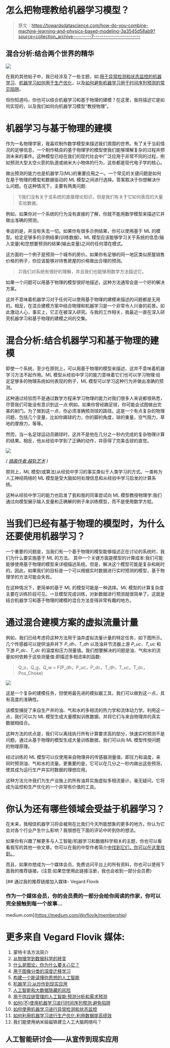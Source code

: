 # 怎么把物理教给机器学习模型？

> 原文：<https://towardsdatascience.com/how-do-you-combine-machine-learning-and-physics-based-modeling-3a3545d58ab9?source=collection_archive---------7----------------------->

## 混合分析:结合两个世界的精华

![](img/b18834c5b4ccc68d412c00bbde54918c.png)

在我的其他帖子中，我已经涉及了一些主题，如:[用于异常检测和状态监控的机器学习](https://www.linkedin.com/pulse/how-use-machine-learning-anomaly-detection-condition-flovik-phd/)、[机器学习如何用于生产优化](/machine-learning-for-production-optimization-e460a0b82237)，以及[如何避免机器学习用于时间序列预测的常见陷阱](/how-not-to-use-machine-learning-for-time-series-forecasting-avoiding-the-pitfalls-19f9d7adf424)。

但你知道吗，你也可以结合机器学习和基于物理的建模？在这里，我将描述它是如何实现的，以及我们如何向机器学习模型“教授物理”。

# 机器学习与基于物理的建模

作为一名物理学家，我喜欢制作数学模型来描述我们周围的世界。有了关于当前情况的足够信息，一个制作精良的基于物理学的模型使我们能够理解复杂的过程并预测未来的事件。这种模型已经在我们的现代社会中广泛应用于非常不同的过程，例如预测大型太空火箭的轨道或纳米大小物体的行为，这些都是现代电子学的核心。

做出预测的能力也是机器学习(ML)的重要应用之一。一个常见的关键问题是如何在基于物理的模型和数据驱动的 ML 模型之间进行选择。答案取决于你想解决什么问题。在这种情况下，主要有两类问题:

> 1)我们没有关于该系统的直接理论知识，但是我们有关于它如何表现的大量实验数据。

例如，如果你对一个系统的行为没有直接的了解，你就不能用数学模型来描述它并做出准确的预测。

幸运的是，并没有失去一切。如果你有很多示例结果，你可以使用基于 ML 的模型。给定足够多的示例结果(训练数据)，ML 模型应该能够学习关于系统的信息(输入变量)和您想要预测的结果(输出变量)之间的任何潜在模式。

这方面的一个例子是预测一个城市的房价。如果你有足够的同一地区类似房屋销售价格的例子，你应该能够对待售房屋的价格做出合理的预测。

> 2)我们对系统有很好的理解，并且我们也能够用数学方法描述它。

如果一个问题可以用基于物理的模型很好地描述，这种方法通常会是一个好的解决方案。

这并不意味着机器学习对于任何可以使用基于物理的建模来描述的问题都是无用的。相反，在混合建模方案中结合物理和机器学习是一个非常令人兴奋的前景。如此激动人心，事实上，它正在被深入研究。与我的工作相关，我最近一直在深入研究机器学习和基于物理的建模之间的交集。

# 混合分析:结合机器学习和基于物理的建模

即使一个系统，至少在原则上，可以用基于物理的模型来描述，这并不意味着机器学习方法不起作用。ML 模型从经验中学习的能力意味着它们也可以学习物理:给定足够多的物理系统如何表现的例子，ML 模型可以学习这种行为并做出准确的预测。

这种通过经验而不是通过数学方程来学习物理的能力对我们很多人来说都很熟悉，尽管我们可能没有意识到这一点:例如，如果你曾经踢足球，你可能会试图做出完美的射门。为了做到这一点，你必须准确预测球的路径。这是一个有点复杂的物理问题，包括几个变量，比如你踢球的力，你的脚的角度，球的重量，空气阻力，草地的摩擦力，等等。

然而，当一名足球运动员踢球时，这并不是他在几分之一秒内完成的复杂物理计算的结果。相反，他从经验中学到了正确的动作，并获得了完美击球的直觉。

![](img/ba508e9e9b13640f2be889263d024fca.png)

*(* [*插画作者:越轨艺术*](https://chaoskomori.deviantart.com/art/The-Physics-of-Football-1870988) *)*

原则上，ML 模型(或算法)从经验中学习的事实类似于人类学习的方式。一类称为人工神经网络的 ML 模型是受大脑如何处理信息和从经验中学习启发的计算系统。

这种从经验中学习的能力也启发了我和我的同事尝试向 ML 模型教授物理学:我们通过向模型展示输入变量和正确解的例子来训练模型，而不是使用数学方程。

# 当我们已经有基于物理的模型时，为什么还要使用机器学习？

一个重要的问题是，当我们有一个基于物理的模型能够描述正在讨论的系统时，我们为什么要实施基于 ML 的方法。
其中一个关键方面是模型的计算成本:我们可能能够使用基于物理的模型来详细描述系统。但是，解决这个模型可能是复杂和耗时的。因此，如果我们的目标是一个可以根据实时数据进行实时预测的模型，基于物理学的方法可能会失败。

在这种情况下，更简单的基于 ML 的模型可能是一种选择。ML 模型的计算复杂度主要在训练阶段可见。一旦模型完成训练，对新数据进行预测就很简单了。这就是结合机器学习和基于物理的建模的混合方法变得非常有趣的地方。

# 通过混合建模方案的虚拟流量计量

例如，我们已经考虑将这种方法用于油井虚拟流量计量的特定任务，如下图所示。几个传感器可以提供油井井下 *P_dh、T_dh* 以及油井节流器上游 *P_uc、T_uc* 和下游 *P_dc、T_dc* 的温度和压力测量值。我们想要解决的问题是油、气和水的流量如何依赖于这些测量值:即描述多相流率的函数:

> Q_o，Q_g，Q_w = F(P_dh，P_uc，P_dc，T_dh，T_uc，T_dc，Pos_Choke)

![](img/0f7212bddd8dea72a83ceadd5ec9b72e.png)

这是一个复杂的建模任务，但使用最先进的模拟器工具，我们可以做到这一点，具有高度的准确性。

该模型捕捉了来自生产井的油、气和水的多相流的热力学和流体动力学。利用这一点，我们可以为 ML 模型生成大量模拟训练数据，并将它们与来自物理井的真实数据相结合。

这种方法的优点是，我们可以离线执行所有计算要求高的部分，快速实时预测不是问题。通过从基于物理的模型生成大量训练数据，我们可以向 ML 模型传授问题的物理原理。

经过训练的 ML 模型可以仅使用来自物理井的传感器测量值，即压力和温度，来同时预测油、气和水的流量。更重要的是，它可以在几分之一秒内做出这些预测，使其成为运行生产井实时数据的理想应用。

这种方法允许我们为生产设施上的所有油井实施虚拟多相流量计。毫无疑问，它将成为监控和生产优化的一个非常有价值的工具。

# 你认为还有哪些领域会受益于机器学习？

在未来，我相信机器学习将会被用在比我们今天所能想象的更多的地方。你认为它会对各个行业产生什么影响？我很想在下面的评论中听到你的想法。

如果你有兴趣了解更多与人工智能/机器学习和数据科学相关的主题，你也可以看看我写的其他一些文章。你可以在我的中型作者简介[中找到它们，你可以在这里找到。](https://medium.com/@vflovik)

而且，如果你想成为一个媒体会员，免费访问平台上的所有资料，你也可以使用下面我的推荐链接。(注意:如果您使用此链接注册，我也会收到一部分会员费)

[](https://medium.com/@vflovik/membership) [## 通过我的推荐链接加入媒体- Vegard Flovik

### 作为一个媒体会员，你的会员费的一部分会给你阅读的作家，你可以完全接触到每一个故事…

medium.com](https://medium.com/@vflovik/membership) 

# 更多来自 Vegard Flovik 媒体:

1.  蒙特卡洛方法简介
2.  [从物理学到数据科学的转变](/q-a-with-a-data-scientist-1f872518315f)
3.  [什么是图论，你为什么要关心它？](https://builtin.com/machine-learning/graph-theory)
4.  [用于图像分类的深度迁移学习](/deep-transfer-learning-for-image-classification-f3c7e0ec1a14)
5.  [构建一个能读懂你思想的人工智能](https://www.linkedin.com/pulse/building-ai-can-read-your-mind-vegard-flovik-phd/)
6.  [机器学习:从炒作到现实应用](/machine-learning-from-hype-to-real-world-applications-69de7afb56b6)
7.  [人工智能和大数据隐藏的风险](/the-hidden-risk-of-ai-and-big-data-3332d77dfa6)
8.  [用于供应链管理的人工智能:预测分析和需求预测](/artificial-intelligence-in-supply-chain-management-predictive-analytics-for-demand-forecasting-80d2d512f155)
9.  [如何(不)使用机器学习进行时间序列预测:避免陷阱](/how-not-to-use-machine-learning-for-time-series-forecasting-avoiding-the-pitfalls-19f9d7adf424)
10.  [如何使用机器学习进行异常检测和状态监控](/how-to-use-machine-learning-for-anomaly-detection-and-condition-monitoring-6742f82900d7)
11.  [如何利用机器学习进行生产优化:利用数据提高绩效](/machine-learning-for-production-optimization-e460a0b82237)
12.  我们能使用纳米级磁铁建立人工大脑网络吗？

## 人工智能研讨会——从宣传到现实应用